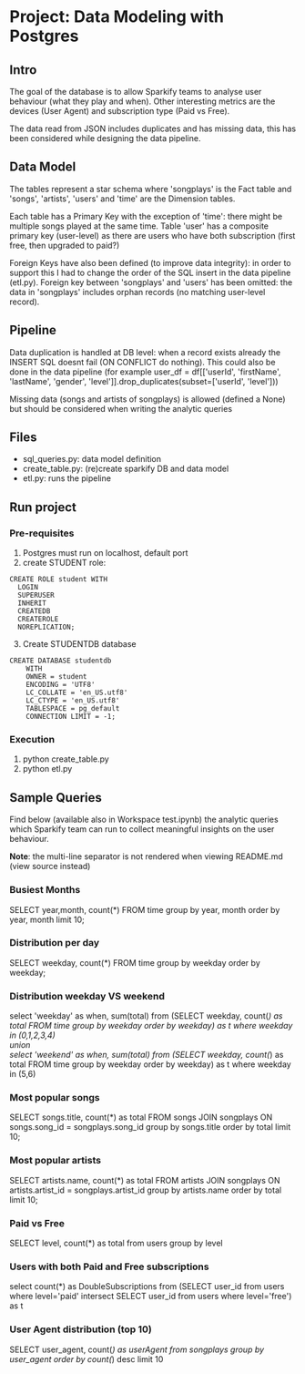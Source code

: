 # Project: Data Modeling with Postgres

## Intro

The goal of the database is to allow Sparkify teams to analyse user behaviour (what they play and when). Other interesting metrics
are the devices (User Agent) and subscription type (Paid vs Free).

The data read from JSON includes duplicates and has missing data, this has been considered while designing the data pipeline.


## Data Model


The tables represent a star schema where 'songplays' is the Fact table and 'songs', 'artists', 'users' and 'time'
are the Dimension tables.

Each table has a Primary Key with the exception of 'time': there might be multiple songs played at the same time.
Table 'user' has a composite primary key (user-level) as there are users who have both subscription (first free, then upgraded to paid?)

Foreign Keys have also been defined (to improve data integrity): in order to support this I had to change the order of
the SQL insert in the data pipeline (etl.py).
Foreign key between 'songplays' and 'users' has been omitted: the data in 'songplays' includes orphan records (no matching user-level record).

## Pipeline

Data duplication is handled at DB level: when a record exists already the INSERT SQL doesnt fail (ON CONFLICT do nothing).
This could also be done in the data pipeline (for example user_df = df[['userId', 'firstName', 'lastName', 'gender', 'level']].drop_duplicates(subset=['userId', 'level']))

Missing data (songs and artists of songplays) is allowed (defined a None) but should be considered when writing the analytic queries


## Files

- sql_queries.py: data model definition
- create_table.py: (re)create sparkify DB and data model
- etl.py: runs the pipeline

## Run project

### Pre-requisites

1. Postgres must run on localhost, default port
2. create STUDENT role:
```
CREATE ROLE student WITH
  LOGIN
  SUPERUSER
  INHERIT
  CREATEDB
  CREATEROLE
  NOREPLICATION;
```
3. Create STUDENTDB database
```
CREATE DATABASE studentdb
    WITH 
    OWNER = student
    ENCODING = 'UTF8'
    LC_COLLATE = 'en_US.utf8'
    LC_CTYPE = 'en_US.utf8'
    TABLESPACE = pg_default
    CONNECTION LIMIT = -1;
```
  
### Execution  

1. python create_table.py
2. python etl.py


## Sample Queries

Find below (available also in Workspace test.ipynb) the analytic queries which Sparkify team can run to collect meaningful insights on the user behaviour.

**Note**: the multi-line separator is not rendered when viewing README.md (view source instead)  

### Busiest Months
SELECT year,month, count(*) FROM time group by year, month order by year, month limit 10;

### Distribution per day
SELECT weekday, count(*) FROM time group by weekday order by weekday;

### Distribution weekday VS weekend
select 'weekday' as when, sum(total) from (SELECT weekday, count(*) as total FROM time group by weekday order by weekday) as t where weekday in (0,1,2,3,4) \
union \
select 'weekend' as when, sum(total) from (SELECT weekday, count(*) as total FROM time group by weekday order by weekday) as t where weekday in (5,6)

### Most popular songs
SELECT songs.title, count(*) as total FROM songs JOIN songplays ON songs.song_id = songplays.song_id group by songs.title order by total limit 10;

### Most popular artists
SELECT artists.name, count(*) as total FROM artists JOIN songplays ON artists.artist_id = songplays.artist_id group by artists.name order by total limit 10;

### Paid vs Free
SELECT level, count(*) as total from users group by level

### Users with both Paid and Free subscriptions
select count(*) as DoubleSubscriptions from (SELECT user_id from users where level='paid' intersect SELECT user_id from users where level='free') as t 

### User Agent distribution (top 10)
SELECT user_agent, count(*) as userAgent from songplays group by user_agent order by count(*) desc limit 10



